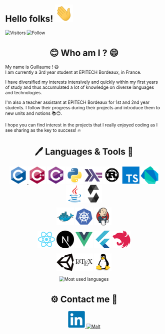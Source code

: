 <h1> Hello folks!
  <img alt="Waving" width="56" height="56"
  src="https://raw.githubusercontent.com/guillaumebgd/guillaumebgd/main/assets/gifs/wave.gif"
  >
</h1>

![Visitors](https://visitor-badge.laobi.icu/badge?page_id=guillaumebgd.guillaumebgd) ![Follow](https://img.shields.io/github/followers/guillaumebgd?label=Follow&style=social)

<h1 align="center">😊 Who am I ? 😄</h1>

<p>
My name is Guillaume ! 😃<br>
I am currently a 3rd year student at EPITECH Bordeaux, in France.
</p>

<p>
I have diversified my interests intensively and quickly within my first years of study and thus accumulated a lot of knowledge on diverse languages and technologies.
</p>

<p>
I'm also a teacher assistant at EPITECH Bordeaux for 1st and 2nd year students. I follow their progress during their projects and introduce them to new units and notions 📚😊.
</p>

<p>
I hope you can find interest in the projects that I really enjoyed coding as I see sharing as the key to success! 🔥
</p>

<h1 align="center">🖊️ Languages & Tools 🔨</h1>

<p align="center">
  <a href="https://en.wikipedia.org/wiki/C_(programming_language)">
    <img alt="C"          width="56" height="56"
    src="https://raw.githubusercontent.com/guillaumebgd/guillaumebgd/main/assets/icons/c/c-original.svg"
    >
  </a>
  <img alt="C++"        width="56" height="56"
  src="https://raw.githubusercontent.com/guillaumebgd/guillaumebgd/main/assets/icons/cplusplus/cplusplus-original.svg"
  >
  <img alt="C#"         width="56" height="56"
  src="https://raw.githubusercontent.com/guillaumebgd/guillaumebgd/main/assets/icons/csharp/csharp-original.svg"
  >
  <img alt="Python"     width="56" height="56"
  src="https://raw.githubusercontent.com/guillaumebgd/guillaumebgd/main/assets/icons/python/python-original.svg"
  >
  <img alt="Haskell"    width="56" height="56"
  src="https://raw.githubusercontent.com/guillaumebgd/guillaumebgd/main/assets/icons/haskell/haskell-original.svg"
  >
  <img alt="Rust"       width="56" height="56"
  src="https://raw.githubusercontent.com/guillaumebgd/guillaumebgd/main/assets/icons/rust/rust-plain.svg"
  >
  <img alt="TypeScript" width="56" height="56"
  src="https://raw.githubusercontent.com/guillaumebgd/guillaumebgd/main/assets/icons/typescript/typescript-original.svg"
  >
  <img alt="Dart"       width="56" height="56"
  src="https://raw.githubusercontent.com/guillaumebgd/guillaumebgd/main/assets/icons/dart/dart-original.svg"
  >
  <img alt="Java"       width="56" height="56"
  src="https://raw.githubusercontent.com/guillaumebgd/guillaumebgd/main/assets/icons/java/java-original.svg"
  >
  <img alt="Solidity"   width="56" height="56"
  src="https://raw.githubusercontent.com/guillaumebgd/guillaumebgd/main/assets/icons/solidity/solidity-original.svg"
  >
</p>

<p align="center">
  <img alt="Docker"     width="56" height="56"
  src="https://raw.githubusercontent.com/guillaumebgd/guillaumebgd/main/assets/icons/docker/docker-original.svg"
  >
  <img alt="Kubernetes" width="56" height="56"
  src="https://raw.githubusercontent.com/guillaumebgd/guillaumebgd/main/assets/icons/kubernetes/kubernetes-plain.svg"
  >
  <img alt="Jenkins"    width="56" height="56"
  src="https://raw.githubusercontent.com/guillaumebgd/guillaumebgd/main/assets/icons/jenkins/jenkins-original.svg"
  >
</p>

<p align="center">
  <img alt="React"      width="56" height="56"
  src="https://raw.githubusercontent.com/guillaumebgd/guillaumebgd/main/assets/icons/react/react-original.svg"
  >
  <img alt="Next.js"    width="56" height="56"
  src="https://raw.githubusercontent.com/guillaumebgd/guillaumebgd/main/assets/icons/nextjs/nextjs-original.svg"
  >
  <img alt="Vue.js"     width="56" height="56"
  src="https://raw.githubusercontent.com/guillaumebgd/guillaumebgd/main/assets/icons/vuejs/vuejs-original.svg"
  >
  <img alt="Flutter"    width="56" height="56"
  src="https://raw.githubusercontent.com/guillaumebgd/guillaumebgd/main/assets/icons/flutter/flutter-original.svg"
  >
  <img alt="Nest.js"    width="56" height="56"
  src="https://raw.githubusercontent.com/guillaumebgd/guillaumebgd/main/assets/icons/nestjs/nestjs-plain.svg"
  >
</p>

<p align="center">
  <img alt="Unity"      width="56" height="56"
  src="https://raw.githubusercontent.com/guillaumebgd/guillaumebgd/main/assets/icons/unity/unity-original.svg"
  >
  <img alt="LaTeX"      width="56" height="56"
  src="https://raw.githubusercontent.com/guillaumebgd/guillaumebgd/main/assets/icons/latex/latex-original.svg"
  >
  <img alt="Linux"      width="56" height="56"
  src="https://raw.githubusercontent.com/guillaumebgd/guillaumebgd/main/assets/icons/linux/linux-original.svg"
  >
</p>

<p align="center">
<img alt="Most used languages" src="https://github-readme-stats.vercel.app/api/top-langs/?username=guillaumebgd&layout=compact&theme=dracula&title_color=aa80ff&text_color=ccb3ff">
</p>

<h1 align="center">⚙️ Contact me 💬</h1>

<p align="center">
  <a href="https://www.linkedin.com/in/guillaumebogardcoquard">
    <img alt="LinkedIn" width="56" height="56"
    src="https://raw.githubusercontent.com/guillaumebgd/guillaumebgd/main/assets/icons/linkedin/linkedin-original.svg"
    >
  </a>
  <a href="https://www.malt.fr/profile/guillaumebogardcoquard">
    <img alt="Malt"     width="56" height="56"
    src="https://lh3.googleusercontent.com/q5SsBlDIb3lq4x9lJ3tHbLrq4Xs5yMZ3F8EnBkIb4-EGEtljPNLaxDUq6nYBrtjeb3aRPXU4iIMrhm0tbVA"
    >
  </a>
</p>
